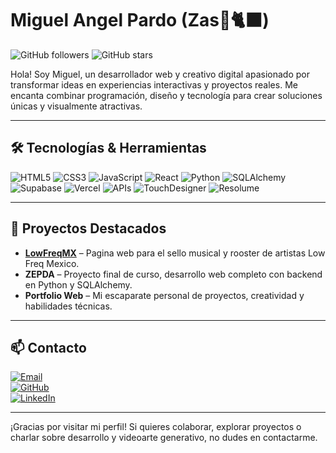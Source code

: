 # Miguel Angel Pardo (Zas🌙🐈‍⬛)

![GitHub followers](https://img.shields.io/github/followers/Zasmooncat?style=social)
![GitHub stars](https://img.shields.io/github/stars/Zasmooncat?style=social)

Hola! Soy Miguel, un desarrollador web y creativo digital apasionado por transformar ideas en experiencias interactivas y proyectos reales. Me encanta combinar programación, diseño y tecnología para crear soluciones únicas y visualmente atractivas.

---

## 🛠 Tecnologías & Herramientas
![HTML5](https://img.shields.io/badge/HTML5-E34F26?style=for-the-badge&logo=html5&logoColor=white)
![CSS3](https://img.shields.io/badge/CSS3-1572B6?style=for-the-badge&logo=css3&logoColor=white)
![JavaScript](https://img.shields.io/badge/JavaScript-F7DF1E?style=for-the-badge&logo=javascript&logoColor=black)
![React](https://img.shields.io/badge/React-61DAFB?style=for-the-badge&logo=react&logoColor=black)
![Python](https://img.shields.io/badge/Python-3776AB?style=for-the-badge&logo=python&logoColor=white)
![SQLAlchemy](https://img.shields.io/badge/SQLAlchemy-FF0000?style=for-the-badge&logo=sqlalchemy&logoColor=white)
![Supabase](https://img.shields.io/badge/Supabase-3ECF8E?style=for-the-badge&logo=supabase&logoColor=white)
![Vercel](https://img.shields.io/badge/Vercel-000000?style=for-the-badge&logo=vercel&logoColor=white)
![APIs](https://img.shields.io/badge/APIs-FF5733?style=for-the-badge&logo=postman&logoColor=white)
![TouchDesigner](https://img.shields.io/badge/TouchDesigner-000000?style=for-the-badge&logo=adobe&logoColor=white)
![Resolume](https://img.shields.io/badge/Resolume-1B1B1B?style=for-the-badge&logo=adobeaftereffects&logoColor=white)

---

## 🌟 Proyectos Destacados
- [**LowFreqMX**](https://lowfreqmx.com) – Pagina web para el sello musical y rooster de artistas Low Freq Mexico.  
- **ZEPDA** – Proyecto final de curso, desarrollo web completo con backend en Python y SQLAlchemy.  
- **Portfolio Web** – Mi escaparate personal de proyectos, creatividad y habilidades técnicas.

---

## 📫 Contacto
[![Email](https://img.shields.io/badge/Email-zasmomoxipol@gmail.com-c14438?style=for-the-badge&logo=gmail&logoColor=white)](mailto:zasmomoxipol@gmail.com)  
[![GitHub](https://img.shields.io/badge/GitHub-Zasmooncat-181717?style=for-the-badge&logo=github&logoColor=white)](https://github.com/Zasmooncat)  
[![LinkedIn](https://img.shields.io/badge/LinkedIn-Zasmooncat-0A66C2?style=for-the-badge&logo=linkedin&logoColor=white)](https://www.linkedin.com/in/zasmooncat/)

---


¡Gracias por visitar mi perfil! Si quieres colaborar, explorar proyectos o charlar sobre desarrollo y videoarte generativo, no dudes en contactarme.
